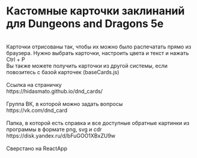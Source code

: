 <h1>Кастомные карточки заклинаний для Dungeons and Dragons 5e</h1><br>
Карточки отрисованы так, чтобы их можно было распечатать прямо из браузера. Нужно выбрать карточки, настроить цвета и текст и нажать Ctrl + P<br>
Вы также можете получить карточки из другой системы, если повозитесь с базой карточек (baseCards.js)<br>
<br>
Ссылка на страничку<br>
https://hidasmato.github.io/dnd_cards/<br>
<br>
Группа ВК, в которой можно задать вопросы<br>
https://vk.com/dnd_card<br>
<br>
Папка, в которой есть справка и все доступные обратные картинки из программы в формате png, svg и cdr<br>
https://disk.yandex.ru/d/bFuGOO1XBxZU9w<br>

<br>
Сверстано на ReactApp<br>
